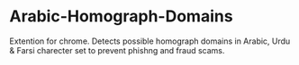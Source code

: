# Arabic-Homograph-Domains
Extention for chrome. Detects possible homograph domains in Arabic, Urdu &amp; Farsi charecter set to prevent phishng and fraud scams.
